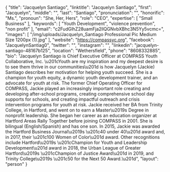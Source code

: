 {
  "title": "Jacquelyn Santiago",
  "linktitle": "Jacquelyn Santiago",
  "first": "Jacquelyn",
  "middle": "",
  "last": "Santiago",
  "pronunciation": "",
  "honorific": "Ms.",
  "pronoun": "She, Her, Hers",
  "role": "CEO",
  "expertise": [
    "Small Business"
  ],
  "keywords": [
    "Youth Development",
    "violence prevention",
    "non profit"
  ],
  "email": "c2FudGlhZ28uamFja2llQGNvbXBhc3N5Yy5vcmc=",
  "images": [
    "/img/uploads/Jacquelyn_Santiago Professional Pic Medium Size 1200px (1).jpg"
  ],
  "website": "https://compassyc.org",
  "facebook": "JacquelynSantiag0",
  "twitter": "",
  "instagram": "",
  "linkedin": "jacquelyn-santiago-48167b125",
  "location": "Wethersfield",
  "phone": "8608332885",
  "bio": "Jacquelyn Santiago is Chief Executive Officer at COMPASS Youth Collaborative, Inc. \u201cYouth are my inspiration and my deepest desire is to see them thrive in our communities\u201d is how Jacquelyn (Jackie) Santiago describes her motivation for helping youth succeed. She is a champion for youth equity, a dynamic youth development trainer, and an advocate for youth at risk. The former Chief Operating Officer for COMPASS, Jackie played an increasingly important role creating and developing after-school programs, creating comprehensive school day supports for schools, and creating impactful outreach and crisis intervention programs for youth at risk. Jackie received her BA from Trinity College, in Hartford, and went on to earn a Master\u2019s Degree in nonprofit leadership. She began her career as an education organizer at Hartford Areas Rally Together before joining COMPASS in 2001. She is bilingual (English/Spanish) and has one son. In 2015, Jackie was awarded the Hartford Business Journal\u2019s \u201c40 under 40\u201d award and, in 2017, their \u201c100 Women of Color\u201d award. Other recognitions include Hartford\u2019s \u201cChampion for Youth and Leadership Development\u201d award in 2018, the Urban League of Greater Hartford\u2019s \u201cChampion of Justice Award\u201d in 2019, and Trinity College\u2019s \u201c50 for the Next 50 Award.\u201d",
  "layout": "person"
}
